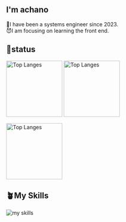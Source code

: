 ## I'm achano
:ghost:I have been a systems engineer since 2023.  
:smiling_imp:I am focusing on learning the front end.


## :statue_of_liberty:status
<p align="left">
  <img alt="Top Langes" height="150px" src="https://github-readme-stats.vercel.app/api/top-langs/?username=achano-code&layout=compact&theme=radical" />
  <img alt="Top Langes" height="150px" src="https://github-readme-stats.vercel.app/api?username=achano-code&hide=contribs&count_private=true&show_icons=true&theme=radical&layout=donut" />
</p>

<p align="left">
  <img alt="Top Langes" height="150px" src="https://github-profile-trophy.vercel.app/?username=achano-code&theme=radical" />
</p>

## :potted_plant:My Skills
<img alt="my skills" src="https://skillicons.dev/icons?theme=light&perline=8&i=ts,js,html,css,react,nextjs,sass,tailwind,git,github,java" />

